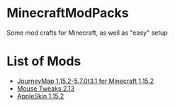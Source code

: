 # MinecraftModPacks

Some mod crafts for Minecraft, as well as "easy" setup

# List of Mods

- [JourneyMap 1.15.2-5.7.0t3.1 for Minecraft 1.15.2](https://www.curseforge.com/minecraft/mc-mods/journeymap/files/2981594)
- [Mouse Tweaks 2.13](https://www.curseforge.com/minecraft/mc-mods/mouse-tweaks/files/2849221)
- [AppleSkin 1.15.2](https://www.curseforge.com/minecraft/mc-mods/appleskin/files/2987251)
